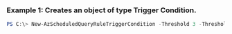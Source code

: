 ### Example 1: Creates an object of type Trigger Condition.
```powershell
PS C:\> New-AzScheduledQueryRuleTriggerCondition -Threshold 3 -ThresholdOperator GreaterThan
```

